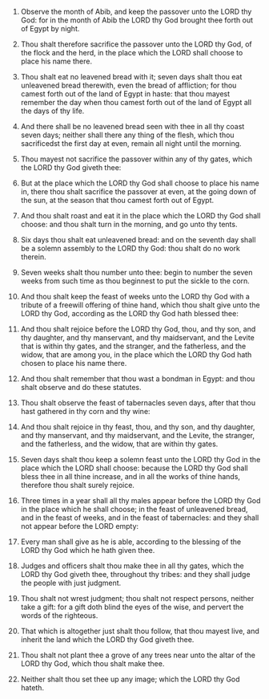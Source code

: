 1. Observe the month of Abib, and keep the passover unto the LORD
thy God: for in the month of Abib the LORD thy God brought thee forth
out of Egypt by night.

2. Thou shalt therefore sacrifice the passover unto the LORD thy
God, of the flock and the herd, in the place which the LORD shall
choose to place his name there.

3. Thou shalt eat no leavened bread with it; seven days shalt thou
eat unleavened bread therewith, even the bread of affliction; for thou
camest forth out of the land of Egypt in haste: that thou mayest
remember the day when thou camest forth out of the land of Egypt all
the days of thy life.

4. And there shall be no leavened bread seen with thee in all thy
coast seven days; neither shall there any thing of the flesh, which
thou sacrificedst the first day at even, remain all night until the
morning.

5. Thou mayest not sacrifice the passover within any of thy gates,
which the LORD thy God giveth thee:

6. But at the place which the
LORD thy God shall choose to place his name in, there thou shalt
sacrifice the passover at even, at the going down of the sun, at the
season that thou camest forth out of Egypt.

7. And thou shalt roast and eat it in the place which the LORD thy
God shall choose: and thou shalt turn in the morning, and go unto thy
tents.

8. Six days thou shalt eat unleavened bread: and on the seventh day
shall be a solemn assembly to the LORD thy God: thou shalt do no work
therein.

9. Seven weeks shalt thou number unto thee: begin to number the
seven weeks from such time as thou beginnest to put the sickle to the
corn.

10. And thou shalt keep the feast of weeks unto the LORD thy God
with a tribute of a freewill offering of thine hand, which thou shalt
give unto the LORD thy God, according as the LORD thy God hath blessed
thee:

11. And thou shalt rejoice before the LORD thy God, thou, and
thy son, and thy daughter, and thy manservant, and thy maidservant,
and the Levite that is within thy gates, and the stranger, and the
fatherless, and the widow, that are among you, in the place which the
LORD thy God hath chosen to place his name there.

12. And thou shalt remember that thou wast a bondman in Egypt: and
thou shalt observe and do these statutes.

13. Thou shalt observe the feast of tabernacles seven days, after
that thou hast gathered in thy corn and thy wine:

14. And thou shalt
rejoice in thy feast, thou, and thy son, and thy daughter, and thy
manservant, and thy maidservant, and the Levite, the stranger, and the
fatherless, and the widow, that are within thy gates.

15. Seven days shalt thou keep a solemn feast unto the LORD thy God
in the place which the LORD shall choose: because the LORD thy God
shall bless thee in all thine increase, and in all the works of thine
hands, therefore thou shalt surely rejoice.

16. Three times in a year shall all thy males appear before the LORD
thy God in the place which he shall choose; in the feast of unleavened
bread, and in the feast of weeks, and in the feast of tabernacles: and
they shall not appear before the LORD empty:

17. Every man shall
give as he is able, according to the blessing of the LORD thy God
which he hath given thee.

18. Judges and officers shalt thou make thee in all thy gates, which
the LORD thy God giveth thee, throughout thy tribes: and they shall
judge the people with just judgment.

19. Thou shalt not wrest judgment; thou shalt not respect persons,
neither take a gift: for a gift doth blind the eyes of the wise, and
pervert the words of the righteous.

20. That which is altogether just shalt thou follow, that thou
mayest live, and inherit the land which the LORD thy God giveth thee.

21. Thou shalt not plant thee a grove of any trees near unto the
altar of the LORD thy God, which thou shalt make thee.

22. Neither shalt thou set thee up any image; which the LORD thy God
hateth.